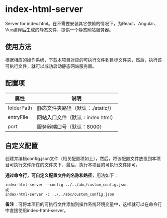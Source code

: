 # index-html-server
Server for index.html。在不需要安装其它依赖的情况下，为React、Angular、Vue编译后生成的静态文件，提供一个静态网站服务器。

## 使用方法
根据相应的操作系统，下载本项目对应的可执行文件到目标文件夹，然后，执行该可执行文件，就可以成功启动静态网站服务器。

## 配置项
| 属性 | 说明 |
| - | - |
| folderPath | 静态文件夹路径（默认：./static/）
| entryFile | 网站入口文件（默认：index.html）
| port | 服务器端口号（默认：8000）

## 自定义配置
创建并编辑config.json文件（相关配置项如上），然后，将该配置文件放置到本项目可执行文件所在的文件夹下，最后，执行本项目的可执行文件即可。

**通过命令行，可自定义配置文件的名称和路径**，用法如下：
```
index-html-server --config ../../abc/custom_config.json
或
index-html-server -c ../../abc/custom_config.json
```
**备注**：可将本项目的可执行文件添加到操作系统环境变量中，这样就可以在命令行中直接使用index-html-server。


